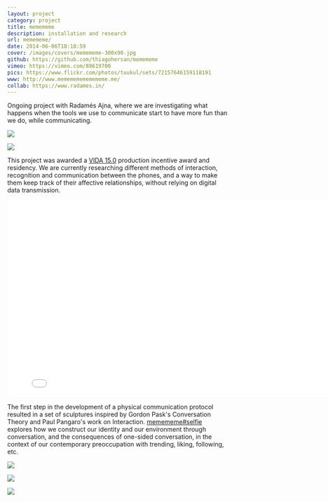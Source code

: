 ```yaml
---
layout: project
category: project
title: memememe
description: installation and research
url: memememe/
date: 2014-06-06T18:18:59
cover: /images/covers/memememe-300x90.jpg
github: https://github.com/thiagohersan/memememe
vimeo: https://vimeo.com/88619700
pics: https://www.flickr.com/photos/tuukul/sets/72157646159118191
www: http://www.memememememememe.me/
collab: https://www.radames.in/
---
```

Ongoing project with Radamés Ajna, where we are investigating what happens when the tools we use to communicate start to have more fun than we do, while communicating.

![](memememe2.jpg)

![](memememe5.jpg)

This project was awarded a [VIDA 15.0](https://vida.fundaciontelefonica.com/proyectos/vida-15/) production incentive award and residency. We are currently researching different methods of interaction, recognition and communication between the phones, and a way to make them keep track of their affective relationships, without relying on digital data transmission.

<div class="video-wrapper">
    <iframe src="//player.vimeo.com/video/88619700?portrait=0&amp;color=ff9933" width="800" height="449" frameborder="0" webkitallowfullscreen="" mozallowfullscreen="" allowfullscreen=""></iframe>
</div>

The first step in the development of a physical communication protocol resulted in a set of sculptures inspired by Gordon Pask's Conversation Theory and Paul Pangaro's work on Interaction. [memememe#selfie](/project/memememe-selfie/) explores how we construct our identity and our environment through conversation, and the consequences of one-sided conversation, in the context of our contemporary preoccupation with trending, liking, following, etc.

![](IMG_1465_x.jpg)

![](memememe1_sm.jpg)

![](memememe2_sm.jpg)
